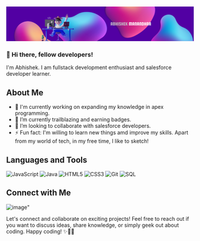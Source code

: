 ![AbhishekManandhar][banner]

### 👋 Hi there, fellow developers!
I'm Abhishek. I am fullstack development enthusiast and salesforce developer learner.

## About Me
- 🔭 I'm currently working on expanding my knowledge in apex programming.
- 🌱 I’m currently trailblazing and earning badges.
- 👯 I’m looking to collaborate with salesforce developers.
- ⚡ Fun fact: I'm willing to learn new things amd improve my skills. Apart from my world of tech, in my free time, I like to sketch! 

## Languages and Tools

<p align="left">
  <img src="https://img.icons8.com/color/48/000000/javascript.png" alt="JavaScript" width="40" height="40"/>
  <img src="https://img.icons8.com/color/48/000000/java.png" alt="Java" width="40" height="40"/>
  <img src="https://img.icons8.com/color/48/000000/html-5.png" alt="HTML5" width="40" height="40"/>
  <img src="https://img.icons8.com/color/48/000000/css3.png" alt="CSS3" width="40" height="40"/>
  <img src="https://img.icons8.com/color/48/000000/git.png" alt="Git" width="40" height="40"/>
  <img src="https://img.icons8.com/color/48/000000/sql.png" alt="SQL" width="40" height="40"/>
  
</p>

## Connect with Me
![image](https://github.com/abhishekmanandhar/abhishekmanandhar/assets/54825587/acbe2947-5747-48e2-ac30-7c2041a4fd25)"

Let's connect and collaborate on exciting projects! Feel free to reach out if you want to discuss ideas, share knowledge, or simply geek out about coding. Happy coding! ✨👨‍💻

[banner]: https://github.com/abhishekmanandhar/abhishekmanandhar/blob/main/banner.png
[twitter]: https://twitter.com/AbhishekMdr17
